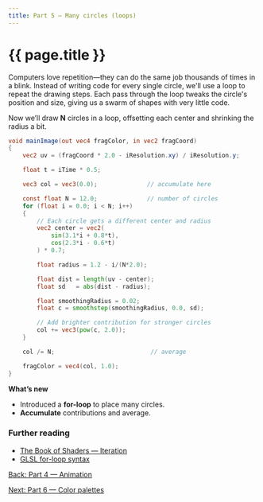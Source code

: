 ```yaml
---
title: Part 5 — Many circles (loops)
---
```

# {{ page.title }}

Computers love repetition—they can do the same job thousands of times in a blink. Instead of writing code for every single circle, we'll use a loop to repeat the drawing steps. Each pass through the loop tweaks the circle's position and size, giving us a swarm of shapes with very little code.

Now we’ll draw **N** circles in a loop, offsetting each center and shrinking the radius a bit.

```glsl
void mainImage(out vec4 fragColor, in vec2 fragCoord)
{
    vec2 uv = (fragCoord * 2.0 - iResolution.xy) / iResolution.y;

    float t = iTime * 0.5;

    vec3 col = vec3(0.0);              // accumulate here

    const float N = 12.0;              // number of circles
    for (float i = 0.0; i < N; i++)
    {
        // Each circle gets a different center and radius
        vec2 center = vec2(
            sin(3.1*i + 0.8*t),
            cos(2.3*i - 0.6*t)
        ) * 0.7;

        float radius = 1.2 - i/(N*2.0);

        float dist = length(uv - center);
        float sd   = abs(dist - radius);

        float smoothingRadius = 0.02;
        float c = smoothstep(smoothingRadius, 0.0, sd);

        // Add brighter contribution for stronger circles
        col += vec3(pow(c, 2.0));
    }

    col /= N;                           // average

    fragColor = vec4(col, 1.0);
}
```

**What’s new**

* Introduced a **for-loop** to place many circles.
* **Accumulate** contributions and average.

### Further reading
- [The Book of Shaders — Iteration](https://thebookofshaders.com/07/)
- [GLSL for-loop syntax](https://registry.khronos.org/OpenGL-Refpages/gl4/html/for.xhtml)


[Back: Part 4 — Animation](part04_animation.md)

[Next: Part 6 — Color palettes](part06_color_palettes.md)
